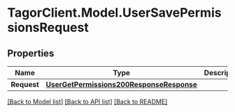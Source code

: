 # TagorClient.Model.UserSavePermissionsRequest

## Properties

Name | Type | Description | Notes
------------ | ------------- | ------------- | -------------
**Request** | [**UserGetPermissions200ResponseResponse**](UserGetPermissions200ResponseResponse.md) |  | [optional] 

[[Back to Model list]](../README.md#documentation-for-models) [[Back to API list]](../README.md#documentation-for-api-endpoints) [[Back to README]](../README.md)


